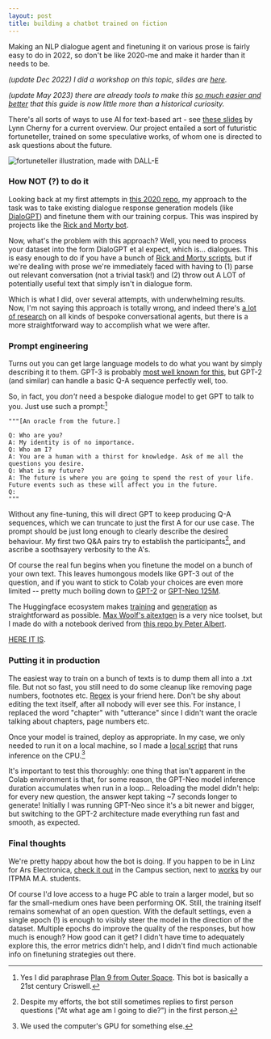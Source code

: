 ```yaml
---
layout: post
title: building a chatbot trained on fiction
---
```


Making an NLP dialogue agent and finetuning it on various prose is fairly easy to do in 2022, so don't be like 2020-me and make it harder than it needs to be.


*(update Dec 2022) I did a workshop on this topic, slides are [here](https://rvirmoors.github.io/ccia/slides/chatbot-workshop).*

*(update May 2023) there are already tools to make this [so much easier and better](https://minimaxir.com/2023/03/new-chatgpt-overlord/) that this guide is now little more than a historical curiosity.*

There's all sorts of ways to use AI for text-based art - see [these slides](https://ghostweather.slides.com/lynncherny/deck-6b091e) by Lynn Cherny for a current overview. Our project entailed a sort of futuristic fortuneteller, trained on some speculative works, of whom one is directed to ask questions about the future.

![fortuneteller illustration, made with DALL-E](/images/DALL%C2%B7E%202022-08-31%2021.04.05%20-%20futuristic%20fortuneteller%2C%20nostradamus%2C%20plan%209%20from%20outer%20space%2C%20illustration.png?raw=true)

### How NOT (?) to do it

Looking back at my first attempts in [this 2020 repo](https://github.com/RVirmoors/fiction-chatbot/tree/master/2020), my approach to the task was to take existing dialogue response generation models (like [DialoGPT](https://github.com/microsoft/DialoGPT)) and finetune them with our training corpus. This was inspired by projects like the [Rick and Morty bot](https://chatbotslife.com/creating-a-rick-sanchez-chat-bot-with-transformers-and-chai-18139f4c375f).

Now, what's the problem with this approach? Well, you need to process your dataset into the form DialoGPT et al expect, which is... dialogues. This is easy enough to do if you have a bunch of [Rick and Morty scripts](https://www.kaggle.com/andradaolteanu/rickmorty-scripts), but if we're dealing with prose we're immediately faced with having to (1) parse out relevant conversation (not a trivial task!) and (2) throw out A LOT of potentially useful text that simply isn't in dialogue form. 

Which is what I did, over several attempts, with underwhelming results. Now, I'm not saying this approach is totally wrong, and indeed there's [a lot of research](https://www.mdpi.com/2078-2489/13/1/41) on all kinds of bespoke conversational agents, but there is a more straightforward way to accomplish what we were after.

### Prompt engineering

Turns out you can get large language models to do what you want by simply describing it to them. GPT-3 is probably [most well known for this](https://blog.andrewcantino.com/blog/2021/04/21/prompt-engineering-tips-and-tricks/), but GPT-2 (and similar) can handle a basic Q-A sequence perfectly well, too.

So, in fact, you *don't* need a bespoke dialogue model to get GPT to talk to you. Just use such a prompt:[^1]

```
"""[An oracle from the future.]

Q: Who are you?
A: My identity is of no importance.
Q: Who am I?
A: You are a human with a thirst for knowledge. Ask of me all the questions you desire.
Q: What is my future?
A: The future is where you are going to spend the rest of your life. Future events such as these will affect you in the future.
Q: 
"""
```

Without any fine-tuning, this will direct GPT to keep producing Q-A sequences, which we can truncate to just the first A for our use case. The prompt should be just long enough to clearly describe the desired behaviour. My first two Q&A pairs try to establish the participants[^2], and ascribe a soothsayery verbosity to the A's.

Of course the real fun begins when you finetune the model on a bunch of your own text. This leaves humongous models like GPT-3 out of the question, and if you want to stick to Colab your choices are even more limited -- pretty much boiling down to [GPT-2](https://huggingface.co/gpt2) or [GPT-Neo 125M](https://huggingface.co/EleutherAI/gpt-neo-125M).

The Huggingface ecosystem makes [training](https://huggingface.co/models?pipeline_tag=text-generation) and [generation](https://huggingface.co/blog/how-to-generate) as straightforward as possible. [Max Woolf's aitextgen](https://docs.aitextgen.io/) is a very nice toolset, but I made do with a notebook derived from [this repo by Peter Albert](https://github.com/Xirider/finetune-gpt2xl).

[HERE IT IS](https://colab.research.google.com/drive/1_u3wb7DOW6eisGWQpCrgX2Gegj0QqyRu?usp=sharing).

### Putting it in production

The easiest way to train on a bunch of texts is to dump them all into a .txt file. But not so fast, you still need to do some cleanup like removing page numbers, footnotes etc. [Regex](https://regex101.com/) is your friend here. Don't be shy about editing the text itself, after all nobody will ever see this. For instance, I replaced the word "chapter" with "utterance" since I didn't want the oracle talking about chapters, page numbers etc.

Once your model is trained, deploy as appropriate. In my case, we only needed to run it on a local machine, so I made a [local script](https://github.com/RVirmoors/fiction-chatbot/blob/master/chatbot.py) that runs inference on the CPU.[^3] 

It's important to test this thoroughly: one thing that isn't apparent in the Colab environment is that, for some reason, the GPT-Neo model inference duration accumulates when run in a loop... Reloading the model didn't help: for every new question, the answer kept taking ~7 seconds longer to generate! Initially I was running GPT-Neo since it's a bit newer and bigger, but switching to the GPT-2 architecture made everything run fast and smooth, as expected.

### Final thoughts

We're pretty happy about how the bot is doing. If you happen to be in Linz for Ars Electronica, [check it out](https://ars.electronica.art/planetb/en/who-are-you/) in the Campus section, next to [works](https://ars.electronica.art/planetb/en/pixels-from-a-past-future/) by our ITPMA M.A. students.

Of course I'd love access to a huge PC able to train a larger model, but so far the small-medium ones have been performing OK. Still, the training itself remains somewhat of an open question. With the default settings, even a single epoch (!) is enough to visibly steer the model in the direction of the dataset. Multiple epochs do improve the quality of the responses, but how much is enough? How good can it get? I didn't have time to adequately explore this, the error metrics didn't help, and I didn't find much actionable info on finetuning strategies out there.

[^1]: Yes I did paraphrase [Plan 9 from Outer Space](https://en.wikiquote.org/wiki/Plan_9_from_Outer_Space). This bot is basically a 21st century Criswell.

[^2]: Despite my efforts, the bot still sometimes replies to first person questions ("At what age am I going to die?") in the first person.

[^3]: We used the computer's GPU for something else.